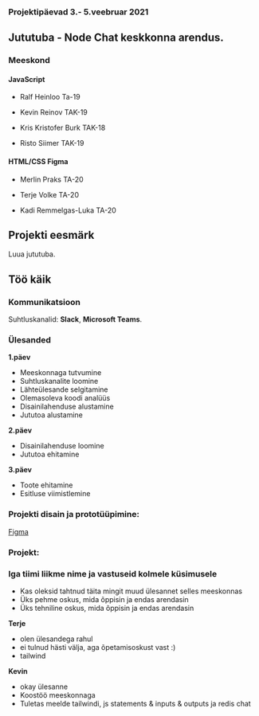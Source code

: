 ### Projektipäevad 3.- 5.veebruar 2021

## Jututuba - Node Chat keskkonna arendus.


### Meeskond


#### JavaScript

- Ralf Heinloo Ta-19

- Kevin Reinov TAK-19

- Kris Kristofer Burk TAK-18

- Risto Siimer TAK-19


#### HTML/CSS Figma

- Merlin Praks TA-20

- Terje Volke TA-20

- Kadi Remmelgas-Luka TA-20

## Projekti eesmärk
Luua jututuba. 

## Töö käik

### Kommunikatsioon
Suhtluskanalid: **Slack**, **Microsoft Teams**.

### Ülesanded
**1.päev**
- Meeskonnaga tutvumine
- Suhtluskanalite loomine
- Lähteülesande selgitamine
- Olemasoleva koodi analüüs
- Disainilahenduse alustamine
- Jututoa alustamine

**2.päev**
- Disainilahenduse loomine
- Jututoa ehitamine

**3.päev**
- Toote ehitamine
- Esitluse viimistlemine

### Projekti disain ja prototüüpimine:

[Figma](https://www.figma.com/file/VSA65V8XmWH5VqQT7F1vd5/Untitled?node-id=0%3A1)


### Projekt:

### Iga tiimi liikme nime ja vastuseid kolmele küsimusele
- Kas oleksid tahtnud täita mingit muud ülesannet selles meeskonnas
- Üks pehme oskus, mida õppisin ja endas arendasin
- Üks tehniline oskus, mida õppisin ja endas arendasin

**Terje**
- olen ülesandega rahul
- ei tulnud hästi välja, aga õpetamisoskust vast :)
- tailwind

**Kevin**
- okay ülesanne
- Koostöö meeskonnaga
- Tuletas meelde tailwindi, js statements & inputs & outputs ja redis chat



